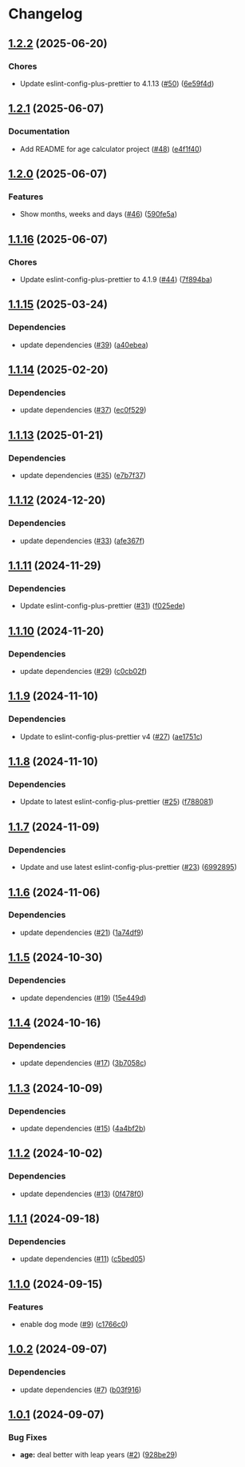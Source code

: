 # Changelog

## [1.2.2](https://github.com/aimeerivers/howoldami/compare/v1.2.1...v1.2.2) (2025-06-20)


### Chores

* Update eslint-config-plus-prettier to 4.1.13 ([#50](https://github.com/aimeerivers/howoldami/issues/50)) ([6e59f4d](https://github.com/aimeerivers/howoldami/commit/6e59f4daba821e9e3ee4c3d68eb3b4132bdbfe9e))

## [1.2.1](https://github.com/aimeerivers/howoldami/compare/v1.2.0...v1.2.1) (2025-06-07)


### Documentation

* Add README for age calculator project ([#48](https://github.com/aimeerivers/howoldami/issues/48)) ([e4f1f40](https://github.com/aimeerivers/howoldami/commit/e4f1f40b3b709207a4571f45f9d3fbe83fe8b410))

## [1.2.0](https://github.com/aimeerivers/howoldami/compare/v1.1.16...v1.2.0) (2025-06-07)


### Features

* Show months, weeks and days ([#46](https://github.com/aimeerivers/howoldami/issues/46)) ([590fe5a](https://github.com/aimeerivers/howoldami/commit/590fe5aa945e723e513d305de42a0e7f534f8d12))

## [1.1.16](https://github.com/aimeerivers/howoldami/compare/v1.1.15...v1.1.16) (2025-06-07)


### Chores

* Update eslint-config-plus-prettier to 4.1.9 ([#44](https://github.com/aimeerivers/howoldami/issues/44)) ([7f894ba](https://github.com/aimeerivers/howoldami/commit/7f894ba4bfd4e38ccdd7395dd0e0830263d2b5aa))

## [1.1.15](https://github.com/aimeerivers/howoldami/compare/v1.1.14...v1.1.15) (2025-03-24)


### Dependencies

* update dependencies ([#39](https://github.com/aimeerivers/howoldami/issues/39)) ([a40ebea](https://github.com/aimeerivers/howoldami/commit/a40ebea4d2f34fc6f961403ac49ca7e2f7b081b9))

## [1.1.14](https://github.com/aimeerivers/howoldami/compare/v1.1.13...v1.1.14) (2025-02-20)


### Dependencies

* update dependencies ([#37](https://github.com/aimeerivers/howoldami/issues/37)) ([ec0f529](https://github.com/aimeerivers/howoldami/commit/ec0f529f119c9155a0838d330e3ab24c2713c3f1))

## [1.1.13](https://github.com/aimeerivers/howoldami/compare/v1.1.12...v1.1.13) (2025-01-21)


### Dependencies

* update dependencies ([#35](https://github.com/aimeerivers/howoldami/issues/35)) ([e7b7f37](https://github.com/aimeerivers/howoldami/commit/e7b7f37892405ff884d1c94d05d793833a615120))

## [1.1.12](https://github.com/aimeerivers/howoldami/compare/v1.1.11...v1.1.12) (2024-12-20)


### Dependencies

* update dependencies ([#33](https://github.com/aimeerivers/howoldami/issues/33)) ([afe367f](https://github.com/aimeerivers/howoldami/commit/afe367f9746b4ccac8c28b15d7e66c7f3b13bae6))

## [1.1.11](https://github.com/aimeerivers/howoldami/compare/v1.1.10...v1.1.11) (2024-11-29)


### Dependencies

* Update eslint-config-plus-prettier ([#31](https://github.com/aimeerivers/howoldami/issues/31)) ([f025ede](https://github.com/aimeerivers/howoldami/commit/f025ede4b7e6f58ff17696b52d4df6798f60fc74))

## [1.1.10](https://github.com/aimeerivers/howoldami/compare/v1.1.9...v1.1.10) (2024-11-20)


### Dependencies

* update dependencies ([#29](https://github.com/aimeerivers/howoldami/issues/29)) ([c0cb02f](https://github.com/aimeerivers/howoldami/commit/c0cb02f348a2cce8c26e6a73981879a6561562a3))

## [1.1.9](https://github.com/aimeerivers/howoldami/compare/v1.1.8...v1.1.9) (2024-11-10)


### Dependencies

* Update to eslint-config-plus-prettier v4 ([#27](https://github.com/aimeerivers/howoldami/issues/27)) ([ae1751c](https://github.com/aimeerivers/howoldami/commit/ae1751ca996bb0e9c1210c840ea606af22f9a901))

## [1.1.8](https://github.com/aimeerivers/howoldami/compare/v1.1.7...v1.1.8) (2024-11-10)


### Dependencies

* Update to latest eslint-config-plus-prettier ([#25](https://github.com/aimeerivers/howoldami/issues/25)) ([f788081](https://github.com/aimeerivers/howoldami/commit/f7880812073cf46457965c193b50171ad1401d86))

## [1.1.7](https://github.com/aimeerivers/howoldami/compare/v1.1.6...v1.1.7) (2024-11-09)


### Dependencies

* Update and use latest eslint-config-plus-prettier ([#23](https://github.com/aimeerivers/howoldami/issues/23)) ([6992895](https://github.com/aimeerivers/howoldami/commit/699289509453d9726960fb140ff9455fea59ba37))

## [1.1.6](https://github.com/aimeerivers/howoldami/compare/v1.1.5...v1.1.6) (2024-11-06)


### Dependencies

* update dependencies ([#21](https://github.com/aimeerivers/howoldami/issues/21)) ([1a74df9](https://github.com/aimeerivers/howoldami/commit/1a74df9233ed3bbea9ac917b206431130d7cb8a6))

## [1.1.5](https://github.com/aimeerivers/howoldami/compare/v1.1.4...v1.1.5) (2024-10-30)


### Dependencies

* update dependencies ([#19](https://github.com/aimeerivers/howoldami/issues/19)) ([15e449d](https://github.com/aimeerivers/howoldami/commit/15e449d4b20c4cb1ec0cc8e469f7374a564178c3))

## [1.1.4](https://github.com/aimeerivers/howoldami/compare/v1.1.3...v1.1.4) (2024-10-16)


### Dependencies

* update dependencies ([#17](https://github.com/aimeerivers/howoldami/issues/17)) ([3b7058c](https://github.com/aimeerivers/howoldami/commit/3b7058c700d654fd3919e222049df1838f45ffad))

## [1.1.3](https://github.com/aimeerivers/howoldami/compare/v1.1.2...v1.1.3) (2024-10-09)


### Dependencies

* update dependencies ([#15](https://github.com/aimeerivers/howoldami/issues/15)) ([4a4bf2b](https://github.com/aimeerivers/howoldami/commit/4a4bf2bd58d2b03c541b640b92761761a19f165c))

## [1.1.2](https://github.com/aimeerivers/howoldami/compare/v1.1.1...v1.1.2) (2024-10-02)


### Dependencies

* update dependencies ([#13](https://github.com/aimeerivers/howoldami/issues/13)) ([0f478f0](https://github.com/aimeerivers/howoldami/commit/0f478f0017696da517346c85998c39d5360cb362))

## [1.1.1](https://github.com/aimeerivers/howoldami/compare/v1.1.0...v1.1.1) (2024-09-18)


### Dependencies

* update dependencies ([#11](https://github.com/aimeerivers/howoldami/issues/11)) ([c5bed05](https://github.com/aimeerivers/howoldami/commit/c5bed0551022e8e0c5e0b220d8f162ee18d24368))

## [1.1.0](https://github.com/aimeerivers/howoldami/compare/v1.0.2...v1.1.0) (2024-09-15)


### Features

* enable dog mode ([#9](https://github.com/aimeerivers/howoldami/issues/9)) ([c1766c0](https://github.com/aimeerivers/howoldami/commit/c1766c00a3eb3ed6b6c94937633a38baecd2cd5b))

## [1.0.2](https://github.com/aimeerivers/howoldami/compare/v1.0.1...v1.0.2) (2024-09-07)


### Dependencies

* update dependencies ([#7](https://github.com/aimeerivers/howoldami/issues/7)) ([b03f916](https://github.com/aimeerivers/howoldami/commit/b03f916fa39fb528b426527caf3c38373cd76041))

## [1.0.1](https://github.com/aimeerivers/howoldami/compare/v1.0.0...v1.0.1) (2024-09-07)


### Bug Fixes

* **age:** deal better with leap years ([#2](https://github.com/aimeerivers/howoldami/issues/2)) ([928be29](https://github.com/aimeerivers/howoldami/commit/928be29d80c5e100eb0d64a999c566b9cf9961f4))
